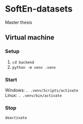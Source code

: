 # SoftEn-datasets
Master thesis

## Virtual machine
### Setup
1. ```cd backend```
2. ```python -m venv .venv```

### Start
Windows: ```. .venv/Scripts/activate```  
Linux: ```. .venv/bin/activate```

### Stop
```deactivate```